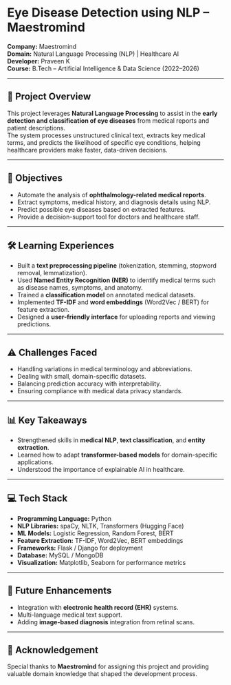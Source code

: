# Eye Disease Detection using NLP – Maestromind

**Company:** Maestromind  
**Domain:** Natural Language Processing (NLP) | Healthcare AI  
**Developer:** Praveen K  
**Course:** B.Tech – Artificial Intelligence & Data Science (2022–2026)  

---

## 📌 Project Overview
This project leverages **Natural Language Processing** to assist in the **early detection and classification of eye diseases** from medical reports and patient descriptions.  
The system processes unstructured clinical text, extracts key medical terms, and predicts the likelihood of specific eye conditions, helping healthcare providers make faster, data-driven decisions.

---

## 🎯 Objectives
- Automate the analysis of **ophthalmology-related medical reports**.
- Extract symptoms, medical history, and diagnosis details using NLP.
- Predict possible eye diseases based on extracted features.
- Provide a decision-support tool for doctors and healthcare staff.

---

## 🛠 Learning Experiences
- Built a **text preprocessing pipeline** (tokenization, stemming, stopword removal, lemmatization).
- Used **Named Entity Recognition (NER)** to identify medical terms such as disease names, symptoms, and anatomy.
- Trained a **classification model** on annotated medical datasets.
- Implemented **TF-IDF** and **word embeddings** (Word2Vec / BERT) for feature extraction.
- Designed a **user-friendly interface** for uploading reports and viewing predictions.

---

## ⚠ Challenges Faced
- Handling variations in medical terminology and abbreviations.
- Dealing with small, domain-specific datasets.
- Balancing prediction accuracy with interpretability.
- Ensuring compliance with medical data privacy standards.

---

## 📊 Key Takeaways
- Strengthened skills in **medical NLP**, **text classification**, and **entity extraction**.
- Learned how to adapt **transformer-based models** for domain-specific applications.
- Understood the importance of explainable AI in healthcare.

---

## 💻 Tech Stack
- **Programming Language:** Python  
- **NLP Libraries:** spaCy, NLTK, Transformers (Hugging Face)  
- **ML Models:** Logistic Regression, Random Forest, BERT  
- **Feature Extraction:** TF-IDF, Word2Vec, BERT embeddings  
- **Frameworks:** Flask / Django for deployment  
- **Database:** MySQL / MongoDB  
- **Visualization:** Matplotlib, Seaborn for performance metrics

---

## 🔮 Future Enhancements
- Integration with **electronic health record (EHR)** systems.
- Multi-language medical text support.
- Adding **image-based diagnosis** integration from retinal scans.

---

## 🙏 Acknowledgement
Special thanks to **Maestromind** for assigning this project and providing valuable domain knowledge that shaped the development process.
